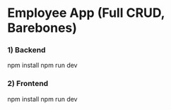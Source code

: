 # Employee App (Full CRUD, Barebones)

### 1) Backend

npm install
npm run dev

### 2) Frontend

npm install
npm run dev           
